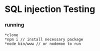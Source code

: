 # SQL injection Testing


### running
````
*clone
*npm i // install necessary package
*node bin/www // or nodemon to run
````
